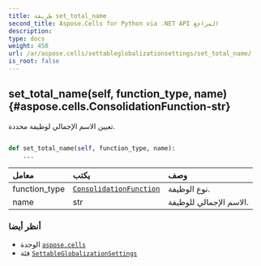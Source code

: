 ```yaml
---
title: طريقة set_total_name
second_title: Aspose.Cells for Python via .NET API المراجع
description:
type: docs
weight: 450
url: /ar/aspose.cells/settableglobalizationsettings/set_total_name/
is_root: false
---
```

##  set_total_name(self, function_type, name) {#aspose.cells.ConsolidationFunction-str}
تعيين الاسم الإجمالي لوظيفة محددة.



```python

def set_total_name(self, function_type, name):
    ...
```


| معامل| يكتب| وصف|
| :- | :- | :- |
| function_type | [`ConsolidationFunction`](/cells/python-net/ar/aspose.cells/consolidationfunction) | نوع الوظيفة.|
| name | str | الاسم الإجمالي للوظيفة.|



###  أنظر أيضا
* الوحدة [`aspose.cells`](../../)
* فئة [`SettableGlobalizationSettings`](/cells/python-net/ar/aspose.cells/settableglobalizationsettings)
